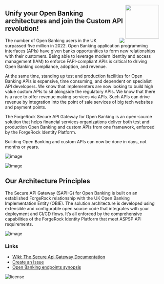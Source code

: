 [<img src="https://avatars.githubusercontent.com/u/2592818?s=200&v=4" align="right" width="110px"/>](https://developer.forgerock.com/)


## Unify your Open Banking architectures and join the Custom API revolution!

[<img src="https://user-images.githubusercontent.com/1516395/232495148-8dc514ad-a824-4029-bb75-1aef87665b06.png" align="right">](https://developer.forgerock.com/)
The number of Open Banking users in the UK surpassed five million in 2022. Open Banking application programming interfaces (APIs) have given
banks opportunities to form new relationships with their customers. Being able to leverage modern identity and access management (IAM) to enforce FAPI-compliant APIs is
critical to driving Open Banking compliance, adoption, and revenue.

At the same time, standing up test and production facilities for Open Banking APIs is expensive, time consuming, and dependent on specialist API developers.
We know that implementers are now looking to build high value custom APIs to sit alongside the regulatory APIs. We know that there is a race to offer 
revenue making services via APIs. Such APIs can drive revenue by integration into the point of sale services of big tech websites and payment points.

The ForgeRock Secure API Gateway for Open Banking is an open-source solution that helps financial services organizations deliver both test and production Open
Banking and custom APIs from one framework, enforced by the ForgeRock Identity Platform. 

Building Open Banking and custom APIs can now be done in days, not months or years.

![image](https://user-images.githubusercontent.com/1516395/232492887-b7aa22b8-5373-4f67-b079-c993a515a07f.png)


![image](https://user-images.githubusercontent.com/1516395/232492238-7ee36c89-d746-46aa-a65e-3995192c5fe1.png)

## Our Architecture Principles
The Secure API Gateway (SAPI-G) for Open Banking is built on an established ForgeRock relationship with the UK Open
Banking Implementation Entity (OBIE). The solution architecture is developed using extensible and configurable open
source code that integrates with your deployment and CI/CD flows. It’s all enforced by the comprehensive capabilities of
the ForgeRock Identity Platform that meet ASPSP API requirements.

![image](https://user-images.githubusercontent.com/1516395/232493242-ab8540fe-dd88-46cb-8187-12566690ff8b.png)


### Links
- [Wiki: The Secure Api Gateway Documentation](https://github.com/SecureAPIGateway/SecureApiGateway/wiki)
- [Create an Issue](https://github.com/SecureAPIGateway/SecureApiGateway/issues/new/choose)
- [Open Banking endpoints synopsis](https://github.com/SecureAPIGateway/SecureApiGateway)

![license](https://img.shields.io/github/license/ACRA/acra.svg)
